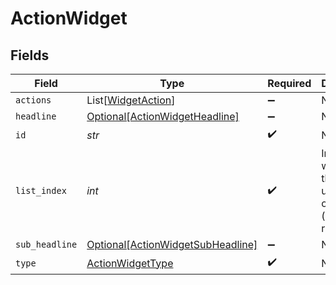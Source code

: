 # ActionWidget


## Fields

| Field                                                                               | Type                                                                                | Required                                                                            | Description                                                                         |
| ----------------------------------------------------------------------------------- | ----------------------------------------------------------------------------------- | ----------------------------------------------------------------------------------- | ----------------------------------------------------------------------------------- |
| `actions`                                                                           | List[[WidgetAction](../../models/shared/widgetaction.md)]                           | :heavy_minus_sign:                                                                  | N/A                                                                                 |
| `headline`                                                                          | [Optional[ActionWidgetHeadline]](../../models/shared/actionwidgetheadline.md)       | :heavy_minus_sign:                                                                  | N/A                                                                                 |
| `id`                                                                                | *str*                                                                               | :heavy_check_mark:                                                                  | N/A                                                                                 |
| `list_index`                                                                        | *int*                                                                               | :heavy_check_mark:                                                                  | Index of the widget in the list, used for ordering (left or right)                  |
| `sub_headline`                                                                      | [Optional[ActionWidgetSubHeadline]](../../models/shared/actionwidgetsubheadline.md) | :heavy_minus_sign:                                                                  | N/A                                                                                 |
| `type`                                                                              | [ActionWidgetType](../../models/shared/actionwidgettype.md)                         | :heavy_check_mark:                                                                  | N/A                                                                                 |